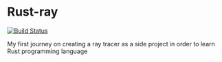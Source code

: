 # Rust-ray
[![Build Status](https://travis-ci.org/paolobroglio/rust-ray.svg?branch=master)](https://travis-ci.org/paolobroglio/rust-ray)

My first journey on creating a ray tracer as a side project in order to learn Rust programming language